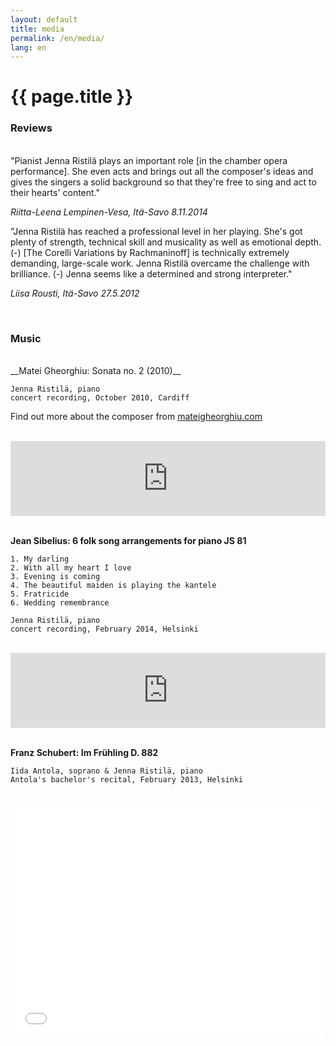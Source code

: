 ```yaml
---
layout: default
title: media
permalink: /en/media/
lang: en
---
```


<h1>{{ page.title }}</h1>

### Reviews
<br/>
"Pianist Jenna Ristilä plays an important role [in the chamber opera performance]. She even acts and brings out all the composer's ideas and gives the singers a solid background so that they're free to sing and act to their hearts' content."

_Riitta-Leena Lempinen-Vesa, Itä-Savo 8.11.2014_


"Jenna Ristilä has reached a professional level in her playing. She's got plenty of strength, technical skill and musicality as well as emotional depth. (-) [The Corelli Variations by Rachmaninoff] is technically extremely demanding, large-scale work. Jenna Ristilä overcame the challenge with brilliance. (-) Jenna seems like a determined and strong interpreter."

_Liisa Rousti, Itä-Savo 27.5.2012_

<br/>

### Music
<br/>
__Matei Gheorghiu: Sonata no. 2 (2010)__  

	Jenna Ristilä, piano  
	concert recording, October 2010, Cardiff

Find out more about the composer from [mateigheorghiu.com](http://www.mateigheorghiu.com/)

<br/>

<div>
<iframe width="100%" height="120" scrolling="no" frameborder="no" src="https://w.soundcloud.com/player/?url=https%3A//api.soundcloud.com/tracks/39855115&amp;auto_play=false&amp;hide_related=true&amp;show_comments=false&amp;show_user=false&amp;show_reposts=false&amp;visual=false&amp;sharing=false&amp;buying=false&amp;color=2F5966&amp;theme_color=009966&amp;show_playcount=false&amp;show_artwork=false"></iframe>
</div>

<!--1. My darling 2. With all my heart I love 3. Evening is coming 4. The beautiful maiden is playing the kantele 5. Fratricide 6. Wedding remembrance  -->
<br/>

__Jean Sibelius: 6 folk song arrangements for piano JS 81__  

	1. My darling 
	2. With all my heart I love 
	3. Evening is coming 
	4. The beautiful maiden is playing the kantele 
	5. Fratricide 
	6. Wedding remembrance  

	Jenna Ristilä, piano  
	concert recording, February 2014, Helsinki

<br/>

<div>
<iframe width="100%" height="120" scrolling="no" frameborder="no" src="https://w.soundcloud.com/player/?url=https%3A//api.soundcloud.com/tracks/166484751%3Fsecret_token%3Ds-7le8O&amp;;auto_play=false&amp;hide_related=true&amp;show_comments=false&amp;show_user=false&amp;show_reposts=false&amp;visual=false&amp;sharing=false&amp;buying=false&amp;color=2F5966&amp;theme_color=009966&amp;show_playcount=false&amp;show_artwork=false"></iframe>
</div>

<br/>


__Franz Schubert: Im Frühling D. 882__  

	Iida Antola, soprano & Jenna Ristilä, piano  
	Antola's bachelor's recital, February 2013, Helsinki

<br/>

<iframe src="//player.vimeo.com/video/105480562?byline=0&amp;portrait=0" width="500" height="375" frameborder="0" webkitallowfullscreen mozallowfullscreen allowfullscreen></iframe>

<br/>




